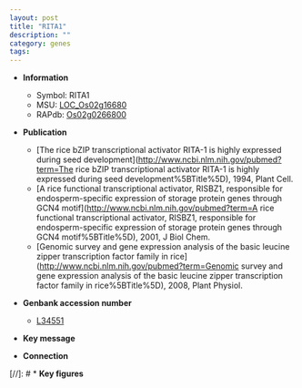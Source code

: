 ```yaml
---
layout: post
title: "RITA1"
description: ""
category: genes
tags: 
---
```


* **Information**  
    + Symbol: RITA1  
    + MSU: [LOC_Os02g16680](http://rice.plantbiology.msu.edu/cgi-bin/ORF_infopage.cgi?orf=LOC_Os02g16680)  
    + RAPdb: [Os02g0266800](http://rapdb.dna.affrc.go.jp/viewer/gbrowse_details/irgsp1?name=Os02g0266800)  

* **Publication**  
    + [The rice bZIP transcriptional activator RITA-1 is highly expressed during seed development](http://www.ncbi.nlm.nih.gov/pubmed?term=The rice bZIP transcriptional activator RITA-1 is highly expressed during seed development%5BTitle%5D), 1994, Plant Cell.
    + [A rice functional transcriptional activator, RISBZ1, responsible for endosperm-specific expression of storage protein genes through GCN4 motif](http://www.ncbi.nlm.nih.gov/pubmed?term=A rice functional transcriptional activator, RISBZ1, responsible for endosperm-specific expression of storage protein genes through GCN4 motif%5BTitle%5D), 2001, J Biol Chem.
    + [Genomic survey and gene expression analysis of the basic leucine zipper transcription factor family in rice](http://www.ncbi.nlm.nih.gov/pubmed?term=Genomic survey and gene expression analysis of the basic leucine zipper transcription factor family in rice%5BTitle%5D), 2008, Plant Physiol.

* **Genbank accession number**  
    + [L34551](http://www.ncbi.nlm.nih.gov/nuccore/L34551)

* **Key message**  

* **Connection**  

[//]: # * **Key figures**  


